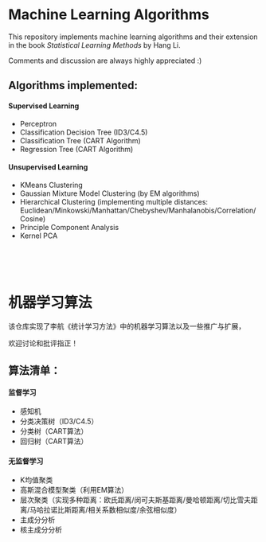 # Machine Learning Algorithms

This repository implements machine learning algorithms and their extension in the book *Statistical Learning Methods* by Hang Li.

Comments and discussion are always highly appreciated :)

## Algorithms implemented:


#### Supervised Learning

- Perceptron 
- Classification Decision Tree (ID3/C4.5)
- Classification Tree (CART Algorithm)
- Regression Tree (CART Algorithm)



#### Unsupervised Learning

- KMeans Clustering
- Gaussian Mixture Model Clustering (by EM algorithms) 
- Hierarchical Clustering (implementing multiple distances: Euclidean/Minkowski/Manhattan/Chebyshev/Manhalanobis/Correlation/Cosine)
- Principle Component Analysis
- Kernel PCA

<br/> <br/> <br/> 


# 机器学习算法

该仓库实现了李航《统计学习方法》中的机器学习算法以及一些推广与扩展，

欢迎讨论和批评指正！

## 算法清单：

#### 监督学习

- 感知机
- 分类决策树（ID3/C4.5）
- 分类树（CART算法）
- 回归树（CART算法）

#### 无监督学习

- K均值聚类
- 高斯混合模型聚类（利用EM算法）
- 层次聚类（实现多种距离：欧氏距离/闵可夫斯基距离/曼哈顿距离/切比雪夫距离/马哈拉诺比斯距离/相关系数相似度/余弦相似度）
- 主成分分析
- 核主成分分析
